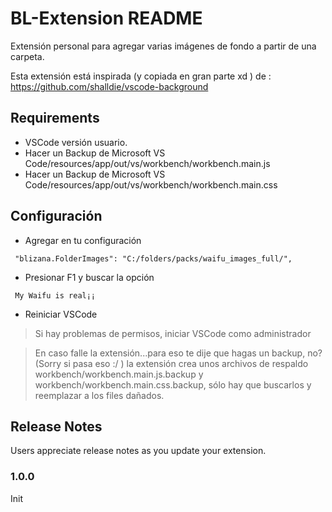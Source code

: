 # BL-Extension README

Extensión personal para agregar varias imágenes de fondo a partir de una carpeta.

Esta extensión está inspirada (y copiada en gran parte xd )  de : https://github.com/shalldie/vscode-background

## Requirements

* VSCode versión usuario.
* Hacer un Backup de Microsoft VS Code/resources/app/out/vs/workbench/workbench.main.js
* Hacer un Backup de Microsoft VS Code/resources/app/out/vs/workbench/workbench.main.css


## Configuración

* Agregar en tu configuración
```
 "blizana.FolderImages": "C:/folders/packs/waifu_images_full/",
```
* Presionar F1 y buscar la opción
```
 My Waifu is real¡¡
```

* Reiniciar VSCode
 > Si hay problemas de permisos, iniciar VSCode como administrador
 
 > En caso falle la extensión...para eso te dije que hagas un backup, no? (Sorry si pasa eso :/ ) la extensión crea unos archivos de respaldo workbench/workbench.main.js.backup y workbench/workbench.main.css.backup, sólo hay que buscarlos y reemplazar a los files dañados.



## Release Notes

Users appreciate release notes as you update your extension.

### 1.0.0

Init
